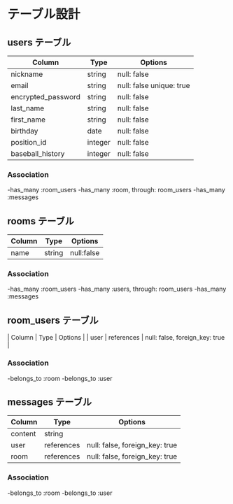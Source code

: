 # テーブル設計

## users テーブル
| Column              | Type       | Options                        |
|---------------------|------------|--------------------------------|
| nickname            | string     | null: false                    |
| email               | string     | null: false unique: true       |
| encrypted_password  | string     | null: false                    |
| last_name           | string     | null: false                    |
| first_name          | string     | null: false                    |
| birthday            | date       | null: false                    |
| position_id         | integer    | null: false                    |
| baseball_history    | integer    | null: false                    |

### Association
-has_many :room_users
-has_many :room, through: room_users
-has_many :messages

## rooms テーブル
| Column              | Type       | Options                        |
|---------------------|------------|--------------------------------|
| name                | string     | null:false                     |

### Association
-has_many :room_users
-has_many :users, through: room_users
-has_many :messages

## room_users テーブル
| Column              | Type       | Options                        |
| user                | references | null: false, foreign_key: true |

### Association
-belongs_to :room
-belongs_to :user

## messages テーブル
| Column              | Type       | Options                        |
|---------------------|------------|--------------------------------|
| content             | string     |                                |
| user                | references | null: false, foreign_key: true |
| room                | references | null: false, foreign_key: true |

### Association
-belongs_to :room
-belongs_to :user